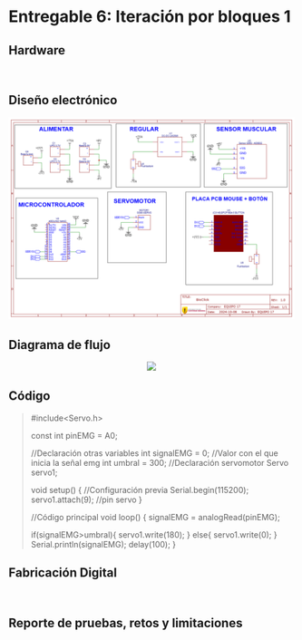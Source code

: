 # Entregable 6: Iteración por bloques 1
## Hardware
<p align="center">
  <img src="">
</p>

## Diseño electrónico 
<p align="center">
  <img src="https://github.com/micaelaacc/Proyecto_FunBio/blob/8dd7079bb1ef18f2e1f88048e9a0c14922faa402/Im%C3%A1genes/Dise%C3%B1oElectronicoFinal.png">
</p>

## Diagrama de flujo
<p align="center">
  <img src="https://github.com/micaelaacc/Proyecto_FunBio/blob/fea42f7acc6df34df0288bb0d2598af47876bb3c/Im%C3%A1genes/DigaramaDeFlujo.jpg">
</p>

## Código
> #include<Servo.h>
>
> const int pinEMG = A0;
> 
> //Declaración otras variables
> int signalEMG = 0; //Valor con el que inicia la señal emg
> int umbral = 300;
> //Declaración servomotor
> Servo servo1;
>
> void setup() {
>  //Configuración previa
> Serial.begin(115200); 
> servo1.attach(9); //pin servo
> }
>
>  //Código principal
> void loop() {
> signalEMG = analogRead(pinEMG);
>
> if(signalEMG>umbral){
> servo1.write(180);
> }
> else{
>    servo1.write(0);
>  }
> Serial.println(signalEMG);
> delay(100);
> }

## Fabricación Digital
<p align="center">
  <img src="">
</p>

## Reporte de pruebas, retos y limitaciones
